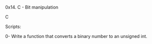 0x14. C - Bit manipulation

C



Scripts: 

0- Write a function that converts a binary number to an unsigned int.

